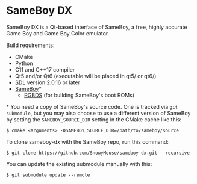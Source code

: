 # SameBoy DX

SameBoy DX is a Qt-based interface of SameBoy, a free, highly accurate Game
Boy and Game Boy Color emulator.

Build requirements:
* CMake
* Python
* C11 and C++17 compiler
* Qt5 and/or Qt6 (executable will be placed in qt5/ or qt6/)
* [SDL] version 2.0.16 or later
* [SameBoy]\*
    * [RGBDS] (for building SameBoy's boot ROMs)

[SDL]:     https://www.libsdl.org/
[SameBoy]: https://github.com/LIJI32/SameBoy
[RGBDS]:   https://github.com/gbdev/rgbds

\* You need a copy of SameBoy's source code. One is tracked via `git submodule`,
   but you may also choose to use a different version of SameBoy by setting the
   `SAMEBOY_SOURCE_DIR` setting in the CMake cache like this:
   
   `$ cmake <arguments> -DSAMEBOY_SOURCE_DIR=/path/to/sameboy/source`
   
   To clone sameboy-dx with the SameBoy repo, run this command:
   
   `$ git clone https://github.com/SnowyMouse/sameboy-dx.git --recursive`

   You can update the existing submodule manually with this:
   
   `$ git submodule update --remote`
